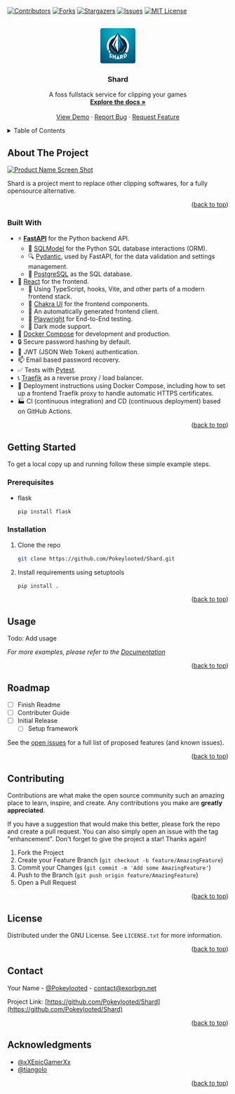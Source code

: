 <a id="readme-top"></a>
<!-- PROJECT SHIELDS -->
<!--
*** I'm using markdown "reference style" links for readability.
*** Reference links are enclosed in brackets [ ] instead of parentheses ( ).
*** See the bottom of this document for the declaration of the reference variables
*** for contributors-url, forks-url, etc. This is an optional, concise syntax you may use.
*** https://www.markdownguide.org/basic-syntax/#reference-style-links
-->
[![Contributors][contributors-shield]][contributors-url]
[![Forks][forks-shield]][forks-url]
[![Stargazers][stars-shield]][stars-url]
[![Issues][issues-shield]][issues-url]
[![MIT License][license-shield]][license-url]



<!-- PROJECT LOGO -->
<br />
<div align="center">
  <a href="https://github.com/Pokeylooted/Shard">
    <img src="images/Shard.png" alt="Logo" width="80" height="80">
  </a>

<h3 align="center">Shard</h3>

  <p align="center">
    A foss fullstack service for clipping your games
    <br />
    <a href="https://github.com/Pokeylooted/Shard"><strong>Explore the docs »</strong></a>
    <br />
    <br />
    <a href="https://github.com/Pokeylooted/Shard">View Demo</a>
    ·
    <a href="https://github.com/Pokeylooted/Shard/issues/new?labels=bug&template=bug-report---.md">Report Bug</a>
    ·
    <a href="https://github.com/Pokeylooted/Shard/issues/new?labels=enhancement&template=feature-request---.md">Request Feature</a>
  </p>
</div>



<!-- TABLE OF CONTENTS -->
<details>
  <summary>Table of Contents</summary>
  <ol>
    <li>
      <a href="#about-the-project">About The Project</a>
      <ul>
        <li><a href="#built-with">Built With</a></li>
      </ul>
    </li>
    <li>
      <a href="#getting-started">Getting Started</a>
      <ul>
        <li><a href="#prerequisites">Prerequisites</a></li>
        <li><a href="#installation">Installation</a></li>
      </ul>
    </li>
    <li><a href="#usage">Usage</a></li>
    <li><a href="#roadmap">Roadmap</a></li>
    <li><a href="#contributing">Contributing</a></li>
    <li><a href="#license">License</a></li>
    <li><a href="#contact">Contact</a></li>
    <li><a href="#acknowledgments">Acknowledgments</a></li>
  </ol>
</details>



<!-- ABOUT THE PROJECT -->
## About The Project

[![Product Name Screen Shot][product-screenshot]](https://github.com/Pokeylooted/Shard)

Shard is a project ment to replace other clipping softwares, for a fully opensource alternative.  
<p align="right">(<a href="#readme-top">back to top</a>)</p>

### Built With

- ⚡ [**FastAPI**](https://fastapi.tiangolo.com) for the Python backend API.
    - 🧰 [SQLModel](https://sqlmodel.tiangolo.com) for the Python SQL database interactions (ORM).
    - 🔍 [Pydantic](https://docs.pydantic.dev), used by FastAPI, for the data validation and settings management.
    - 💾 [PostgreSQL](https://www.postgresql.org) as the SQL database.
- 🚀 [React](https://react.dev) for the frontend.
    - 💃 Using TypeScript, hooks, Vite, and other parts of a modern frontend stack.
    - 🎨 [Chakra UI](https://chakra-ui.com) for the frontend components.
    - 🤖 An automatically generated frontend client.
    - 🧪 [Playwright](https://playwright.dev) for End-to-End testing.
    - 🦇 Dark mode support.
- 🐋 [Docker Compose](https://www.docker.com) for development and production.
- 🔒 Secure password hashing by default.
- 🔑 JWT (JSON Web Token) authentication.
- 📫 Email based password recovery.
- ✅ Tests with [Pytest](https://pytest.org).
- 📞 [Traefik](https://traefik.io) as a reverse proxy / load balancer.
- 🚢 Deployment instructions using Docker Compose, including how to set up a frontend Traefik proxy to handle automatic HTTPS certificates.
- 🏭 CI (continuous integration) and CD (continuous deployment) based on GitHub Actions.

<p align="right">(<a href="#readme-top">back to top</a>)</p>



<!-- GETTING STARTED -->
## Getting Started

To get a local copy up and running follow these simple example steps.

### Prerequisites

* flask
  ```sh
  pip install flask
  ```

### Installation


1. Clone the repo
   ```sh
   git clone https://github.com/Pokeylooted/Shard.git
   ```
2. Install requirements using setuptools
   ```sh
   pip install .
   ```

<p align="right">(<a href="#readme-top">back to top</a>)</p>



<!-- USAGE EXAMPLES -->
## Usage

Todo: Add usage

_For more examples, please refer to the [Documentation](https://github.com/Pokeylooted/Shard)_

<p align="right">(<a href="#readme-top">back to top</a>)</p>



<!-- ROADMAP -->
## Roadmap

- [ ] Finish Readme
- [ ] Contributer Guide
- [ ] Initial Release
    - [ ] Setup framework

See the [open issues](https://github.com/Pokeylooted/Shard/issues) for a full list of proposed features (and known issues).

<p align="right">(<a href="#readme-top">back to top</a>)</p>



<!-- CONTRIBUTING -->
## Contributing

Contributions are what make the open source community such an amazing place to learn, inspire, and create. Any contributions you make are **greatly appreciated**.

If you have a suggestion that would make this better, please fork the repo and create a pull request. You can also simply open an issue with the tag "enhancement".
Don't forget to give the project a star! Thanks again!

1. Fork the Project
2. Create your Feature Branch (`git checkout -b feature/AmazingFeature`)
3. Commit your Changes (`git commit -m 'Add some AmazingFeature'`)
4. Push to the Branch (`git push origin feature/AmazingFeature`)
5. Open a Pull Request

<p align="right">(<a href="#readme-top">back to top</a>)</p>



<!-- LICENSE -->
## License

Distributed under the GNU License. See `LICENSE.txt` for more information.

<p align="right">(<a href="#readme-top">back to top</a>)</p>



<!-- CONTACT -->
## Contact

Your Name - [@Pokeylooted](https://twitter.com/Pokeylooted) - contact@exorbgn.net

Project Link: [https://github.com/Pokeylooted/Shard](https://github.com/Pokeylooted/Shard)

<p align="right">(<a href="#readme-top">back to top</a>)</p>



<!-- ACKNOWLEDGMENTS -->
## Acknowledgments

* [@xXEpicGamerXx](https://github.com/xXEpicGamerXx)
* [@tiangolo](https://github.com/tiangolo)

<p align="right">(<a href="#readme-top">back to top</a>)</p>



<!-- MARKDOWN LINKS & IMAGES -->
<!-- https://www.markdownguide.org/basic-syntax/#reference-style-links -->
[contributors-shield]: https://img.shields.io/github/contributors/Pokeylooted/Shard.svg?style=for-the-badge
[contributors-url]: https://github.com/Pokeylooted/Shard/graphs/contributors
[forks-shield]: https://img.shields.io/github/forks/Pokeylooted/Shard.svg?style=for-the-badge
[forks-url]: https://github.com/Pokeylooted/Shard/network/members
[stars-shield]: https://img.shields.io/github/stars/Pokeylooted/Shard.svg?style=for-the-badge
[stars-url]: https://github.com/Pokeylooted/Shard/stargazers
[issues-shield]: https://img.shields.io/github/issues/Pokeylooted/Shard.svg?style=for-the-badge
[issues-url]: https://github.com/Pokeylooted/Shard/issues
[license-shield]: https://img.shields.io/github/license/Pokeylooted/Shard.svg?style=for-the-badge
[license-url]: https://github.com/Pokeylooted/Shard/blob/main/LICENSE
[product-screenshot]: images/screenshot.png